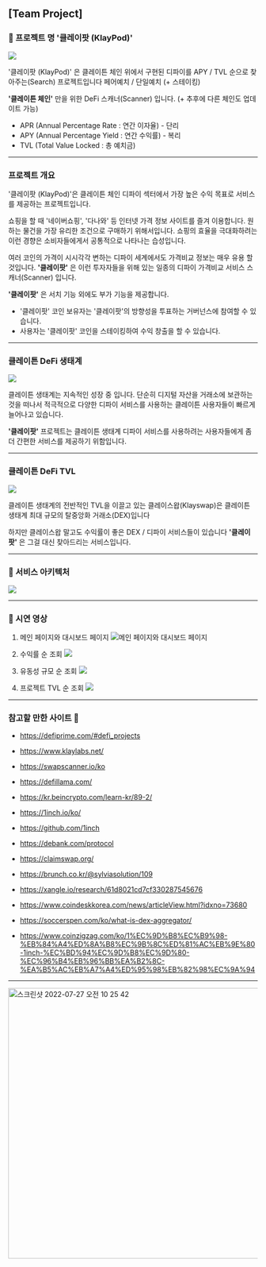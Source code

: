 ## [Team Project] 

### 🔎 프로젝트 명 '클레이팟 (KlayPod)'

![](https://velog.velcdn.com/images/-__-/post/10d95bf0-fa27-4e8f-a2d8-288b26076bab/image.png)

'클레이팟 (KlayPod)' 은
클레이튼 체인 위에서 구현된 디파이를
APY / TVL 순으로 찾아주는(Search) 프로젝트입니다
페어예치 / 단일예치 (+ 스테이킹)

**'클레이튼 체인'** 만을 위한 DeFi 스캐너(Scanner) 입니다.
(+ 추후에 다른 체인도 업데이트 가능)

- APR (Annual Percentage Rate : 연간 이자율) - 단리
- APY (Annual Percentage Yield : 연간 수익률) - 복리
- TVL (Total Value Locked : 총 예치금)

---

### 프로젝트 개요

'클레이팟 (KlayPod)'은 클레이튼 체인 디파이 섹터에서 가장 높은 수익 목표로 서비스를 제공하는 프로젝트입니다.

쇼핑을 할 때 '네이버쇼핑', '다나와' 등 인터넷 가격 정보 사이트를 즐겨 이용합니다. 원하는 물건을 가장 유리한 조건으로 구매하기 위해서입니다. 쇼핑의 효율을 극대화하려는 이런 경향은 소비자들에게서 공통적으로 나타나는 습성입니다.

여러 코인의 가격이 시시각각 변하는 디파이 세계에서도 가격비교 정보는 매우 유용 할 것입니다. **'클레이팟'** 은 이런 투자자들을 위해 있는 일종의 디파이 가격비교 서비스 스캐너(Scanner) 입니다.

**'클레이팟'** 은 서치 기능 외에도 부가 기능을 제공합니다.

- '클레이팟' 코인 보유자는 '클레이팟'의 방향성을 투표하는 거버넌스에 참여할 수 있습니다.
- 사용자는 '클레이팟' 코인을 스테이킹하여 수익 창출을 할 수 있습니다.

---

### 클레이튼 DeFi 생태계

![](https://velog.velcdn.com/images/-__-/post/f07ec1b1-64d0-4837-99b9-5fba94774f23/image.png)

클레이튼 생태계는 지속적인 성장 중 입니다.
단순히 디지털 자산을 거래소에 보관하는 것을 떠나서 적극적으로 다양한 디파이 서비스를 사용하는 클레이튼 사용자들이 빠르게 늘어나고 있습니다.

**'클레이팟'** 프로젝트는 클레이튼 생태계 디파이 서비스를 사용하려는 사용자들에게 좀 더 간편한 서비스를 제공하기 위함입니다.

---

### 클레이튼 DeFi TVL

![](https://velog.velcdn.com/images/-__-/post/28384126-c5f3-463b-92f2-1f15bab9d031/image.png)

클레이튼 생태계의 전반적인 TVL을 이끌고 있는 클레이스왑(Klayswap)은 클레이튼 생태계 최대 규모의 탈중앙화 거래소(DEX)입니다

하지만 클레이스왑 말고도 수익률이 좋은 DEX / 디파이 서비스들이 있습니다
**'클레이팟'** 은 그걸 대신 찾아드리는 서비스입니다.

---

### 🧬 서비스 아키텍처
![](https://s3.us-west-2.amazonaws.com/secure.notion-static.com/737f2ae1-a8da-45b4-aa7a-2c777706b1d5/KlayPod_Architecture.png?X-Amz-Algorithm=AWS4-HMAC-SHA256&X-Amz-Content-Sha256=UNSIGNED-PAYLOAD&X-Amz-Credential=AKIAT73L2G45EIPT3X45%2F20220802%2Fus-west-2%2Fs3%2Faws4_request&X-Amz-Date=20220802T112540Z&X-Amz-Expires=86400&X-Amz-Signature=1f43afeb3258189ad36f02b65c03633b845dbf257bef07b4a300ef567ccbcec3&X-Amz-SignedHeaders=host&response-content-disposition=filename%20%3D%22KlayPod_Architecture.PNG.png%22&x-id=GetObject)

---

### 🎥 시연 영상
1. 메인 페이지와 대시보드 페이지
![메인 페이지와 대시보드 페이지](https://s3.us-west-2.amazonaws.com/secure.notion-static.com/a714266e-fb7f-4ea9-a0cb-d9ce4911f1e6/02-%EC%95%B1%EC%A7%84%EC%9E%85.gif?X-Amz-Algorithm=AWS4-HMAC-SHA256&X-Amz-Content-Sha256=UNSIGNED-PAYLOAD&X-Amz-Credential=AKIAT73L2G45EIPT3X45%2F20220802%2Fus-west-2%2Fs3%2Faws4_request&X-Amz-Date=20220802T112341Z&X-Amz-Expires=86400&X-Amz-Signature=d593a6b44841ddbeec6a41e62240663d7e6da3cd536d35fd1ed43cf02cb47101&X-Amz-SignedHeaders=host&response-content-disposition=filename%20%3D%2202-%25EC%2595%25B1%25EC%25A7%2584%25EC%259E%2585.gif%22&x-id=GetObject)

2. 수익률 순 조회
![](https://s3.us-west-2.amazonaws.com/secure.notion-static.com/d93ee310-0e3f-45f7-a6d9-15f819aea101/03-APR%EB%AC%B4%ED%95%9C%EC%8A%A4%ED%81%AC%EB%A1%A4.gif?X-Amz-Algorithm=AWS4-HMAC-SHA256&X-Amz-Content-Sha256=UNSIGNED-PAYLOAD&X-Amz-Credential=AKIAT73L2G45EIPT3X45%2F20220802%2Fus-west-2%2Fs3%2Faws4_request&X-Amz-Date=20220802T112344Z&X-Amz-Expires=86400&X-Amz-Signature=904c56260fb9acf9808a910f7e2b247c1f4b0f55a6690a435b64b7e38b46df8a&X-Amz-SignedHeaders=host&response-content-disposition=filename%20%3D%2203-APR%25EB%25AC%25B4%25ED%2595%259C%25EC%258A%25A4%25ED%2581%25AC%25EB%25A1%25A4.gif%22&x-id=GetObject)

3. 유동성 규모 순 조회
![](https://s3.us-west-2.amazonaws.com/secure.notion-static.com/7b20fc8a-0448-47f1-a46a-cb0d89978994/09-TVL%EB%AC%B4%ED%95%9C%EC%8A%A4%ED%81%AC%EB%A1%A4.gif?X-Amz-Algorithm=AWS4-HMAC-SHA256&X-Amz-Content-Sha256=UNSIGNED-PAYLOAD&X-Amz-Credential=AKIAT73L2G45EIPT3X45%2F20220802%2Fus-west-2%2Fs3%2Faws4_request&X-Amz-Date=20220802T112420Z&X-Amz-Expires=86400&X-Amz-Signature=c29ef291abeb6b34c76382b292b10341b8505f56876a38eb9fca94d3225aed21&X-Amz-SignedHeaders=host&response-content-disposition=filename%20%3D%2209-TVL%25EB%25AC%25B4%25ED%2595%259C%25EC%258A%25A4%25ED%2581%25AC%25EB%25A1%25A4.gif%22&x-id=GetObject)

4. 프로젝트 TVL 순 조회
![](https://s3.us-west-2.amazonaws.com/secure.notion-static.com/ab0d7531-ab9b-4cec-88fb-403024a679cf/05-%ED%94%84%EB%A1%9C%EC%A0%9D%ED%8A%B8%EC%A1%B0%ED%9A%8C.gif?X-Amz-Algorithm=AWS4-HMAC-SHA256&X-Amz-Content-Sha256=UNSIGNED-PAYLOAD&X-Amz-Credential=AKIAT73L2G45EIPT3X45%2F20220802%2Fus-west-2%2Fs3%2Faws4_request&X-Amz-Date=20220802T112431Z&X-Amz-Expires=86400&X-Amz-Signature=242fcc36894bbca18e1ededb76f7e8c8c74bb31c6af8cc96e11ee7f2600f1e4f&X-Amz-SignedHeaders=host&response-content-disposition=filename%20%3D%2205-%25ED%2594%2584%25EB%25A1%259C%25EC%25A0%259D%25ED%258A%25B8%25EC%25A1%25B0%25ED%259A%258C.gif%22&x-id=GetObject)

---

### 참고할 만한 사이트 📃

- https://defiprime.com/#defi_projects

- https://www.klaylabs.net/

- https://swapscanner.io/ko

- https://defillama.com/

- https://kr.beincrypto.com/learn-kr/89-2/

- https://1inch.io/ko/

- https://github.com/1inch

- https://debank.com/protocol

- https://claimswap.org/

- https://brunch.co.kr/@sylviasolution/109

- https://xangle.io/research/61d8021cd7cf330287545676

- https://www.coindeskkorea.com/news/articleView.html?idxno=73680

- https://soccerspen.com/ko/what-is-dex-aggregator/

- https://www.coinzigzag.com/ko/1%EC%9D%B8%EC%B9%98-%EB%84%A4%ED%8A%B8%EC%9B%8C%ED%81%AC%EB%9E%80-1inch-%EC%BD%94%EC%9D%B8%EC%9D%80-%EC%96%B4%EB%96%BB%EA%B2%8C-%EA%B5%AC%EB%A7%A4%ED%95%98%EB%82%98%EC%9A%94

---

<img width="545" alt="스크린샷 2022-07-27 오전 10 25 42" src="https://user-images.githubusercontent.com/20445415/181140319-690dc2fb-5da4-4f76-ba99-38732798b219.png">


